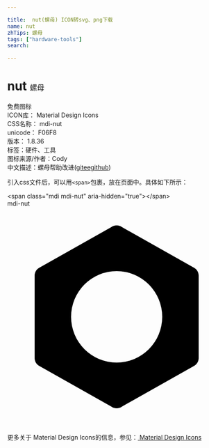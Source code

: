 ```yaml
---

title:  nut(螺母) ICON转svg、png下载
name: nut
zhTips: 螺母
tags: ["hardware-tools"]
search: 

---
```


# nut  <small style="font-size: 60%;font-weight: 100">螺母</small>


<div class="detail-page">
<p>
<span><span class="badge-success badge">免费图标</span> </span>
<br/>
<span>
ICON库：
<span class="badge-secondary badge">Material Design Icons</span> 
</span>
<br/>
<span>
CSS名称：
<span class="badge-secondary badge">mdi-nut</span> 
</span>
<br/>
<span>
unicode：
<span class="badge-secondary badge">F06F8</span> 
<copy-btn content='F06F8' btn-title=""></copy-btn>
<copy-btn :content='String.fromCodePoint(parseInt("F06F8", 16))' btn-title="复制U"></copy-btn>
</span>
<br/>
<span>
版本：
<span class="badge-secondary badge">1.8.36</span> 
</span><br/><span>标签：<span class="badge-light badge"><router-link to="/tags/hardware-tools.html">硬件、工具</router-link></span></span>
<br/>
<span>图标来源/作者：<span class="badge-light badge">Cody</span></span> 
<br/>
<span class="zh-detail">中文描述：<span class="badge-primary badge">螺母</span><span class="help-link"><span>帮助改进</span>(<a href="https://gitee.com/liuwave/icon-helper/edit/master/json/material/nut.json" target="_blank" rel="noopener noreferrer">gitee</a><a href="https://github.com/liuwave/icon-helper/edit/master/json/material/nut.json" target="_blank" rel="noopener noreferrer">github</a></span>)</span><br/>
</p>
</div>
<div class="alert alert-dark">
  <i class="mdi mdi-nut mdi-48px"></i>
  <i class="mdi mdi-nut mdi-36px"></i>
  <i class="mdi mdi-nut mdi-24px"></i>
  <i class="mdi mdi-nut mdi-18px"></i>
</div>
<div>
  <p>引入css文件后，可以用<code>&lt;span&gt;</code>包裹，放在页面中。具体如下所示：    
  </p>
  <div class="alert alert-primary" style="font-size: 14px">
    &lt;span class="mdi mdi-nut" aria-hidden="true"&gt;&lt;/span&gt;
    <copy-btn content='<span class="mdi mdi-nut" aria-hidden="true"></span>'></copy-btn>
  </div>
  <div class="alert alert-secondary">
    <i class="mdi mdi-nut"
    style="font-size: 24px"
    aria-hidden="true"></i> mdi-nut
    <copy-btn content="mdi-nut" btn-title="复制图标名称"></copy-btn>
  </div>
</div>
<div id="svg" class="svg-wrap">
<svg xmlns="http://www.w3.org/2000/svg" viewBox="0 0 24 24"><path d="M21,16.5C21,16.88 20.79,17.21 20.47,17.38L12.57,21.82C12.41,21.94 12.21,22 12,22C11.79,22 11.59,21.94 11.43,21.82L3.53,17.38C3.21,17.21 3,16.88 3,16.5V7.5C3,7.12 3.21,6.79 3.53,6.62L11.43,2.18C11.59,2.06 11.79,2 12,2C12.21,2 12.41,2.06 12.57,2.18L20.47,6.62C20.79,6.79 21,7.12 21,7.5V16.5M12,7A5,5 0 0,0 7,12A5,5 0 0,0 12,17A5,5 0 0,0 17,12A5,5 0 0,0 12,7Z" /></svg>
</div>
<detail full-name='mdi-nut'></detail>
    
<div><p>更多关于 Material Design Icons的信息，参见：<a target="_blank" href="https://iconhelper.cn/material.html"> Material Design Icons</a>
</p></div>
